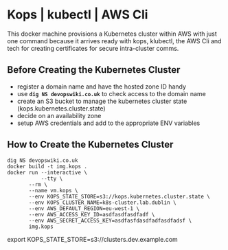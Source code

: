 
# Kops | kubectl | AWS Cli

This docker machine provisions a Kubernetes cluster within AWS with just one command because it arrives ready with kops, klubectl, the AWS Cli and tech for creating certificates for secure intra-cluster comms.


## Before Creating the Kubernetes Cluster

- register a domain name and have the hosted zone ID handy
- use **`dig NS devopswiki.co.uk`** to check access to the domain name
- create an S3 bucket to manage the kubernetes cluster state (kops.kubernetes.cluster.state)
- decide on an availability zone
- setup AWS credentials and add to the appropriate ENV variables


## How to Create the Kubernetes Cluster

```
dig NS devopswiki.co.uk
docker build -t img.kops .
docker run --interactive \
           --tty \
	   --rm \
	   --name vm.kops \
	   --env KOPS_STATE_STORE=s3://kops.kubernetes.cluster.state \
	   --env KOPS_CLUSTER_NAME=k8s-cluster.lab.dublin \
	   --env AWS_DEFAULT_REGION=eu-west-1 \
	   --env AWS_ACCESS_KEY_ID=asdfasdfasdfadf \
	   --env AWS_SECRET_ACCESS_KEY=asdfasfdasdfadfasdfadsf \
	   img.kops
```

export KOPS_STATE_STORE=s3://clusters.dev.example.com